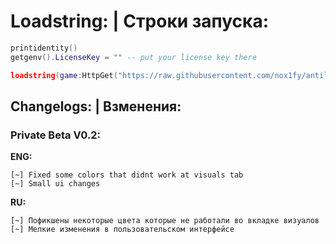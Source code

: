 # Loadstring: | Строки запуска:

```lua
printidentity()
getgenv().LicenseKey = "" -- put your license key there

loadstring(game:HttpGet("https://raw.githubusercontent.com/nox1fy/antilose.cc/refs/heads/main/main.lua", true))()
```


## Сhangelogs: | Bзменения:

### Private Beta V0.2:

**ENG:**
```
[~] Fixed some colors that didnt work at visuals tab
[~] Small ui changes
```

**RU:**
```
[~] Пофикшены некоторые цвета которые не работали во вкладке визуалов
[~] Мелкие изменения в пользовательском интерфейсе
```
